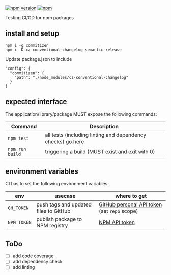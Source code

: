 [![npm version](https://badge.fury.io/js/%40gitm8%2Fci-test.svg)](https://badge.fury.io/js/%40gitm8%2Fci-test)
[![npm](https://img.shields.io/npm/l/%40gitm8%2Fci-test.svg)](./LICENSE)

Testing CI/CD for npm packages

## install and setup

```
npm i -g commitizen
npm i -D cz-conventional-changelog semantic-release
```

Update package.json to include
```
"config": {
  "commitizen": {
    "path": "./node_modules/cz-conventional-changelog"
  }
}
```
## expected interface
The application/library/package MUST expose the following commands:

Command|Description
---|---
`npm test`|all tests (including linting and dependency checks) go here
`npm run build`|triggering a build (MUST exist and exit with 0)


## environment variables
CI has to set the following environment variables:

env|usecase|where to get
---|---|---
`GH_TOKEN`|push tags and updated files to GitHub|[GitHub personal API token](https://help.github.com/articles/creating-a-personal-access-token-for-the-command-line/) (set `repo` scope)
`NPM_TOKEN`|publish package to NPM registry|[NPM API token](https://docs.npmjs.com/getting-started/working_with_tokens#how-to-create-new-tokens)

## ToDo
* [ ] add code coverage
* [ ] add dependency check
* [ ] add linting

